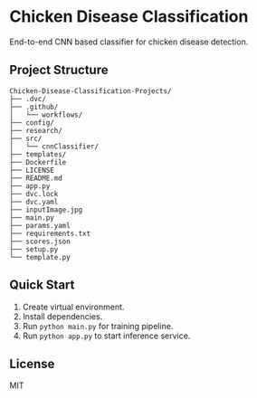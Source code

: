 # Chicken Disease Classification

End-to-end CNN based classifier for chicken disease detection.

## Project Structure
```
Chicken-Disease-Classification-Projects/
├── .dvc/
├── .github/
│   └── workflows/
├── config/
├── research/
├── src/
│   └── cnnClassifier/
├── templates/
├── Dockerfile
├── LICENSE
├── README.md
├── app.py
├── dvc.lock
├── dvc.yaml
├── inputImage.jpg
├── main.py
├── params.yaml
├── requirements.txt
├── scores.json
├── setup.py
└── template.py
```

## Quick Start
1. Create virtual environment.
2. Install dependencies.
3. Run `python main.py` for training pipeline.
4. Run `python app.py` to start inference service.

## License
MIT

